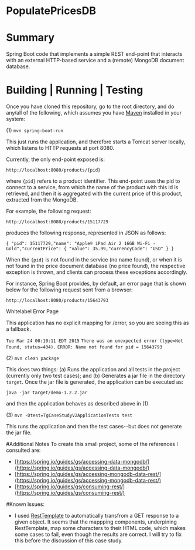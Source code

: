 # PopulatePricesDB
# Summary
Spring Boot code that implements a simple REST end-point that interacts with an external HTTP-based service
and a (remote) MongoDB document database.
# Building | Running | Testing
Once you have cloned this repository, go to the root directory, and do any/all of the following, which assumes you have [Maven](http://maven.apache.org/) installed in your system:

(1) `mvn spring-boot:run`

This just runs the application, and therefore starts a Tomcat server locally, which
listens to HTTP requests at port 8080.

Currently, the only end-point exposed is:

`http://localhost:8080/products/{pid}`

where `{pid}` refers to a product identifier. This end-point uses the pid to
connect to a service, from which the name of the product with this id is
retrieved, and then it is aggregated with the current price of this product,
extracted from the MongoDB.

For example, the following request:

`http://localhost:8080/products/15117729`

produces the following response, represented in JSON as follows:

`{ "pid": 15117729,"name": "Apple® iPad Air 2 16GB Wi-Fi - Gold","currentPrice": { "value": 35.99,"currencyCode": "USD" } }`

When the `{pid}` is not found in the service (no name found), or when it is not
found in the price document database (no price found), the respective 
exception is thrown, and clients can process these exceptions accordingly.

For instance, Spring Boot provides, by default, an error page that is shown
below for the following request sent from a browser:

`http://localhost:8080/products/15643793`

Whitelabel Error Page

This application has no explicit mapping for /error, so you are seeing this as a fallback.

`Tue Mar 24 00:10:11 EDT 2015`
`There was an unexpected error (type=Not Found, status=404).`
`ERROR: Name not found for pid = 15643793`

(2) `mvn clean package`

This does two things: (a) Runs the application and all tests in the project (currently only two test cases); and (b) Generates a jar file in the directory `target`. Once the jar file is generated, the application can be executed as:

`java -jar target/demo-1.2.2.jar`

and then the application behaves as described above in (1)

(3) `mvn -Dtest=TgCaseStudyV2ApplicationTests test`

This runs the application and then the test cases--but does not generate the jar file.

#Additional Notes
To create this small project, some of the references I consulted are:
- [https://spring.io/guides/gs/accessing-data-mongodb/](https://spring.io/guides/gs/accessing-data-mongodb/)
- [https://spring.io/guides/gs/accessing-mongodb-data-rest/](https://spring.io/guides/gs/accessing-mongodb-data-rest/)
- [https://spring.io/guides/gs/consuming-rest/](https://spring.io/guides/gs/consuming-rest/)

#Known Issues:
- I used [RestTemplate](http://docs.spring.io/spring/docs/current/javadoc-api/org/springframework/web/client/RestTemplate.html) to automatically transfrom a GET response to a given object. It seems that the mappping components, underpining RestTemplate, map some characters to their HTML
code, which makes some cases to fail, even though the results are correct. I will try to fix this before
the discussion of this case study.
